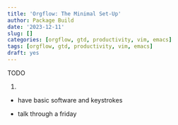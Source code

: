 ```yaml
---
title: 'Orgflow: The Minimal Set-Up'
author: Package Build
date: '2023-12-11'
slug: []
categories: [orgflow, gtd, productivity, vim, emacs]
tags: [orgflow, gtd, productivity, vim, emacs]
draft: yes
---
```


TODO

1. 


- have basic software and keystrokes

- talk through a friday 